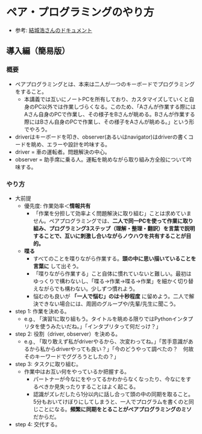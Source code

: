 # ペア・プログラミングのやり方
- 参考: [結城浩さんのドキュメント](http://203.190.229.168/yukiwiki/wiki.cgi?%A5%DA%A5%A2%A5%D7%A5%ED%A5%B0%A5%E9%A5%DF%A5%F3%A5%B0%A4%CE%A4%E4%A4%EA%A4%AB%A4%BF)

## 導入編（簡易版）
### 概要
- ペアプログラミングとは、本来は二人が一つのキーボードでプログラミングをすること。
  - 本講義では互いにノートPCを所有しており、カスタマイズしていくと自身のPC以外では作業しづらくなる。このため、「Aさんが作業する際にはAさん自身のPCで作業し、その様子をBさんが眺める。Bさんが作業する際にはBさん自身のPCで作業し、その様子をAさんが眺める。」という形でやろう。
- driverはキーボードを叩き、observer(あるいはnavigator)はdriverの書くコードを眺め、エラーや設計を吟味する。
- driver = 車の運転者。問題解決の中心。
- observer = 助手席に乗る人。運転を眺めながら取り組み方全般について吟味する。

### やり方
- 大前提
  - 優先度: 作業効率＜**情報共有**
    - 「作業を分担して効率よく問題解決に取り組む」ことは求めていません。ペアプログラミングでは、**二人で同一PCを使って作業に取り組み、プログラミング3ステップ（理解・整理・翻訳）を言葉で説明することで、互いに刺激し合いながらノウハウを共有することが目的。**
  - **喋る**
    - すべてのことを喋りながら作業する。**頭の中に思い描いていることを言葉に** して出そう。
    - 「喋りながら作業する」こと自体に慣れていないと難しい。最初はゆっくりで構わないし、「喋る->作業->喋る->作業」を細かく切り替えながらでも構わない。少しずつ慣れよう。
    - 悩むのも良いが **「一人で悩む」のは十秒程度** に留めよう。二人で解決できない場合には、周囲のグループや/先輩/先生に聞こう。
- step 1: 作業を決める。
  - e.g., 「演習1に取り組もう。タイトルを眺める限りではPythonインタプリタを使うみたいだね。」「インタプリタって何だっけ？」
- step 2: 役割（driver, observer）を決める。
  - e.g., 「取り敢えず私がdriverやるから、次変わってね。」「苦手意識があるから私からdriverやっても良い？」「今のどうやって調べたの？　何故そのキーワードでググろうとしたの？」
- step 3: タスクに取り組む。
  - 作業中はお互い何をやっているか把握する。
    - パートナーが今なにをやってるかわからなくなったり、今なにをするべきか見失ったりすることはよく起こる。
    - 認識がズレだしたら1分以内に話し合って頭の中の同期を取ること。5分もおいてけぼりにしてしまうと、一人でプログラムを書くのと同じことになる。**頻繁に同期をとることがペアプログラミングのミソ**だからだ。
- step 4: 交代する。
